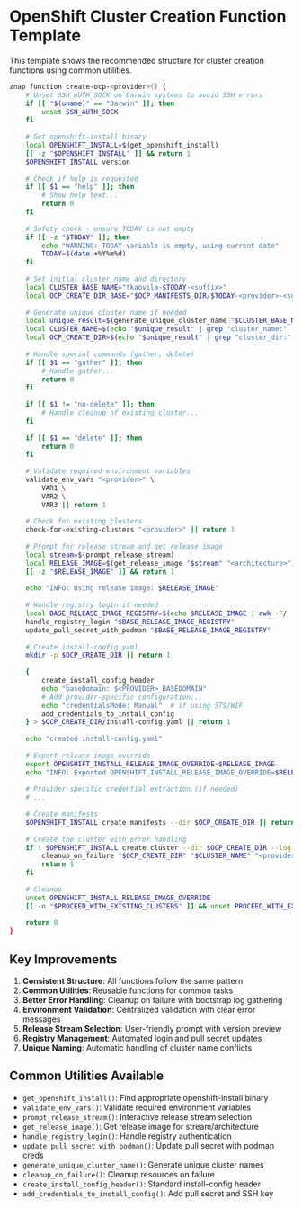 # OpenShift Cluster Creation Function Template

This template shows the recommended structure for cluster creation functions using common utilities.

```bash
znap function create-ocp-<provider>() {
    # Unset SSH_AUTH_SOCK on Darwin systems to avoid SSH errors
    if [[ "$(uname)" == "Darwin" ]]; then
        unset SSH_AUTH_SOCK
    fi
    
    # Get openshift-install binary
    local OPENSHIFT_INSTALL=$(get_openshift_install)
    [[ -z "$OPENSHIFT_INSTALL" ]] && return 1
    $OPENSHIFT_INSTALL version
    
    # Check if help is requested
    if [[ $1 == "help" ]]; then
        # Show help text...
        return 0
    fi
    
    # Safety check - ensure TODAY is not empty
    if [[ -z "$TODAY" ]]; then
        echo "WARNING: TODAY variable is empty, using current date"
        TODAY=$(date +%Y%m%d)
    fi
    
    # Set initial cluster name and directory
    local CLUSTER_BASE_NAME="tkaovila-$TODAY-<suffix>"
    local OCP_CREATE_DIR_BASE="$OCP_MANIFESTS_DIR/$TODAY-<provider>-<suffix>"
    
    # Generate unique cluster name if needed
    local unique_result=$(generate_unique_cluster_name "$CLUSTER_BASE_NAME" "$OCP_CREATE_DIR_BASE")
    local CLUSTER_NAME=$(echo "$unique_result" | grep "cluster_name:" | cut -d: -f2)
    local OCP_CREATE_DIR=$(echo "$unique_result" | grep "cluster_dir:" | cut -d: -f2)
    
    # Handle special commands (gather, delete)
    if [[ $1 == "gather" ]]; then
        # Handle gather...
        return 0
    fi
    
    if [[ $1 != "no-delete" ]]; then
        # Handle cleanup of existing cluster...
    fi
    
    if [[ $1 == "delete" ]]; then
        return 0
    fi
    
    # Validate required environment variables
    validate_env_vars "<provider>" \
        VAR1 \
        VAR2 \
        VAR3 || return 1
    
    # Check for existing clusters
    check-for-existing-clusters "<provider>" || return 1
    
    # Prompt for release stream and get release image
    local stream=$(prompt_release_stream)
    local RELEASE_IMAGE=$(get_release_image "$stream" "<architecture>")
    [[ -z "$RELEASE_IMAGE" ]] && return 1
    
    echo "INFO: Using release image: $RELEASE_IMAGE"
    
    # Handle registry login if needed
    local BASE_RELEASE_IMAGE_REGISTRY=$(echo $RELEASE_IMAGE | awk -F/ '{print $1}')
    handle_registry_login "$BASE_RELEASE_IMAGE_REGISTRY"
    update_pull_secret_with_podman "$BASE_RELEASE_IMAGE_REGISTRY"
    
    # Create install-config.yaml
    mkdir -p $OCP_CREATE_DIR || return 1
    
    {
        create_install_config_header
        echo "baseDomain: $<PROVIDER>_BASEDOMAIN"
        # Add provider-specific configuration...
        echo "credentialsMode: Manual"  # if using STS/WIF
        add_credentials_to_install_config
    } > $OCP_CREATE_DIR/install-config.yaml || return 1
    
    echo "created install-config.yaml"
    
    # Export release image override
    export OPENSHIFT_INSTALL_RELEASE_IMAGE_OVERRIDE=$RELEASE_IMAGE
    echo "INFO: Exported OPENSHIFT_INSTALL_RELEASE_IMAGE_OVERRIDE=$RELEASE_IMAGE"
    
    # Provider-specific credential extraction (if needed)
    # ...
    
    # Create manifests
    $OPENSHIFT_INSTALL create manifests --dir $OCP_CREATE_DIR || return 1
    
    # Create the cluster with error handling
    if ! $OPENSHIFT_INSTALL create cluster --dir $OCP_CREATE_DIR --log-level=info; then
        cleanup_on_failure "$OCP_CREATE_DIR" "$CLUSTER_NAME" "<provider>"
        return 1
    fi
    
    # Cleanup
    unset OPENSHIFT_INSTALL_RELEASE_IMAGE_OVERRIDE
    [[ -n "$PROCEED_WITH_EXISTING_CLUSTERS" ]] && unset PROCEED_WITH_EXISTING_CLUSTERS
    
    return 0
}
```

## Key Improvements

1. **Consistent Structure**: All functions follow the same pattern
2. **Common Utilities**: Reusable functions for common tasks
3. **Better Error Handling**: Cleanup on failure with bootstrap log gathering
4. **Environment Validation**: Centralized validation with clear error messages
5. **Release Stream Selection**: User-friendly prompt with version preview
6. **Registry Management**: Automated login and pull secret updates
7. **Unique Naming**: Automatic handling of cluster name conflicts

## Common Utilities Available

- `get_openshift_install()`: Find appropriate openshift-install binary
- `validate_env_vars()`: Validate required environment variables
- `prompt_release_stream()`: Interactive release stream selection
- `get_release_image()`: Get release image for stream/architecture
- `handle_registry_login()`: Handle registry authentication
- `update_pull_secret_with_podman()`: Update pull secret with podman creds
- `generate_unique_cluster_name()`: Generate unique cluster names
- `cleanup_on_failure()`: Cleanup resources on failure
- `create_install_config_header()`: Standard install-config header
- `add_credentials_to_install_config()`: Add pull secret and SSH key